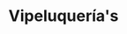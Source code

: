---
title: "Vipeluquería's"
url: /ciudad-autonoma-de-buenos-aires/vipeluquerias-avenida-triunvirato/
shop: Friseur
---